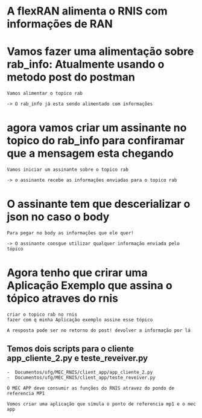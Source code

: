 #

# A flexRAN alimenta o RNIS com informações de RAN


# Vamos fazer uma alimentação sobre rab_info:  Atualmente usando o metodo post do postman

    Vamos alimentar o topico rab

    -> O rab_info já esta sendo alimentado com informações

# agora vamos criar um assinante no topico do rab_info para confiramar que a mensagem esta chegando

    Vamos iniciar um assinante sobre o topico rab

    -> o assinante recebe as informações enviadas para o topico rab

# O assinante tem que descerializar o json no caso o body

    Para pegar no body as informações que ele quer!

    -> O assinante consgue utilizar qualquer informação enviada pelo tópico

# Agora tenho que crirar uma Aplicação Exemplo que assina o tópico atraves do rnis

    criar o topico rab no rnis
    fazer com q minha Aplicação exemplo assine esse tópico

    A resposta pode ser no retorno do post! devolver a informação por lá



## Temos dois scripts para o cliente app_cliente_2.py e teste_reveiver.py
    -  Documentos/ufg/MEC_RNIS/client_app/app_cliente_2.py
    -  Documentos/ufg/MEC_RNIS/client_app/teste_reveiver.py

    O MEC APP deve consumir as funções do RNIS atravez do pondo de referencia MP1

    Vomos criar uma aplicação que simula o ponto de referencia mp1 e o mec app

